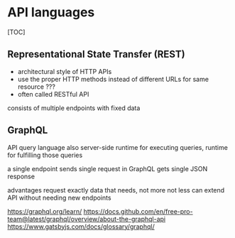 # API languages

[TOC]

<!-- ToDo: finish -->

## Representational State Transfer (REST)

- architectural style of HTTP APIs
- use the proper HTTP methods instead of different URLs for same resource ???
- often called RESTful API

consists of multiple endpoints with fixed data

## GraphQL

API query language
also server-side runtime for executing queries, runtime for fulfilling those queries

a single endpoint
sends single request in GraphQL
gets single JSON response

advantages
  request exactly data that needs, not more not less
  can extend API without needing new endpoints


https://graphql.org/learn/
https://docs.github.com/en/free-pro-team@latest/graphql/overview/about-the-graphql-api
  https://www.gatsbyjs.com/docs/glossary/graphql/